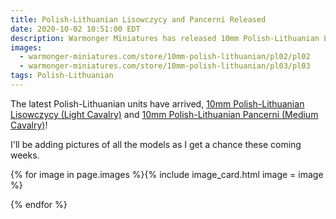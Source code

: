 ```yaml
---
title: Polish-Lithuanian Lisowczycy and Pancerni Released
date: 2020-10-02 10:51:00 EDT
description: Warmonger Miniatures has released 10mm Polish-Lithuanian Lisowczycy and Pancerni (Light and Medium Cavalry)!
images:
  - warmonger-miniatures.com/store/10mm-polish-lithuanian/pl02/pl02
  - warmonger-miniatures.com/store/10mm-polish-lithuanian/pl03/pl03
tags: Polish-Lithuanian
---
```

The latest Polish-Lithuanian units have arrived, [10mm Polish-Lithuanian Lisowczycy (Light Cavalry)](/store/10mm-polish-lithuanian/lisowczycy-light-cavalry.html) and [10mm Polish-Lithuanian Pancerni (Medium Cavalry)](/store/10mm-polish-lithuanian/pancerni-medium-cavalry.html)!

I'll be adding pictures of all the models as I get a chance these coming weeks.

{% for image in page.images %}{% include image_card.html image = image %}

{% endfor %}
